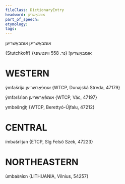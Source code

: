 ```yaml
---
fileClass: DictionaryEntry
headword: אומבאַשריגן
part_of_speech: 
etymology: 
tags: 
---
```

אומבאַשריגן
אומבאַשריִען

{Stutchkoff}
 אומבאַשריגן! {נר. 558 ווינטשונג}

WESTERN
========

ýmfašríjə אומפֿאַרשריִען {WTCP, Dunajská Streda, 47179}

ýmfəršrìən אומפֿאַרשריִען {WTCP, Vác, 47197}

ymbəšrɩg͡ŋ {WTCP, Berettyó-Újfalu, 47212}

CENTRAL
========

ímbəšríˑjən {ETCP, Sîg Felső Szek, 47223}

NORTHEASTERN
==============

ùmbas̀ʀíɛn {LITHUANIA, Vilnius, 54257}
